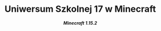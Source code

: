 <h1 style="text-align: center;">Uniwersum Szkolnej 17 w Minecraft</h1>
<h4 style="text-align: center;"><em>Minecraft 1.15.2</em></h4>
